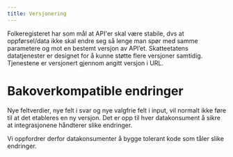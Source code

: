 ```yaml
---
title: Versjonering
---
```

Folkeregisteret har som mål at API'er skal være stabile, dvs at oppførsel/data ikke skal endre seg så lenge man spør med samme parametere og mot en bestemt versjon av API’et. Skatteetatens datatjenester er designet for å kunne støtte flere versjoner samtidig. Tjenestene er versjonert gjennom angitt versjon i URL.

# Bakoverkompatible endringer
Nye feltverdier, nye felt i svar og nye valgfrie felt i input, vil normalt ikke føre til at det etableres en ny versjon. Det er opp til hver datakonsument å sikre at integrasjonene håndterer slike endringer.

Vi oppfordrer derfor datakonsumenter å bygge tolerant kode som tåler slike endringer.